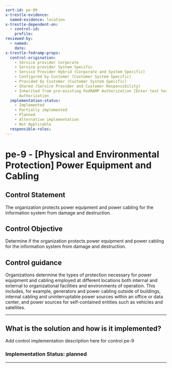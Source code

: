 ```yaml
---
sort-id: pe-09
x-trestle-evidence:
  named-evidence: location
x-trestle-dependent-on:
  - control-id:
    profile:
reviewed-by:
  - named:
    date:
x-trestle-fedramp-props:
  control-origination:
    - Service provider Corporate
    - Service provider System Specific
    - Service Provider Hybrid (Corporate and System Specific)
    - Configured by Customer (Customer System Specific)
    - Provided by Customer (Customer System Specific)
    - Shared (Service Provider and Customer Responsibility)
    - Inherited from pre-existing FedRAMP Authorization [Enter text here], Date of
      Authorization
  implementation-status:
    - Implemented
    - Partially implemented
    - Planned
    - Alternative implementation
    - Not Applicable
  responsible-roles:
---
```


# pe-9 - \[Physical and Environmental Protection\] Power Equipment and Cabling

## Control Statement

The organization protects power equipment and power cabling for the information system from damage and destruction.

## Control Objective

Determine if the organization protects power equipment and power cabling for the information system from damage and destruction.

## Control guidance

Organizations determine the types of protection necessary for power equipment and cabling employed at different locations both internal and external to organizational facilities and environments of operation. This includes, for example, generators and power cabling outside of buildings, internal cabling and uninterruptable power sources within an office or data center, and power sources for self-contained entities such as vehicles and satellites.

______________________________________________________________________

## What is the solution and how is it implemented?

Add control implementation description here for control pe-9

### Implementation Status: planned

______________________________________________________________________
